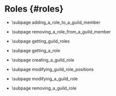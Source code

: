 Roles {#roles}
============
* \subpage adding_a_role_to_a_guild_member

* \subpage removing_a_role_from_a_guild_member

* \subpage getting_guild_roles

* \subpage getting_a_role

* \subpage creating_a_guild_role

* \subpage modifying_guild_role_positions

* \subpage modifying_a_guild_role

* \subpage removing_a_guild_role
